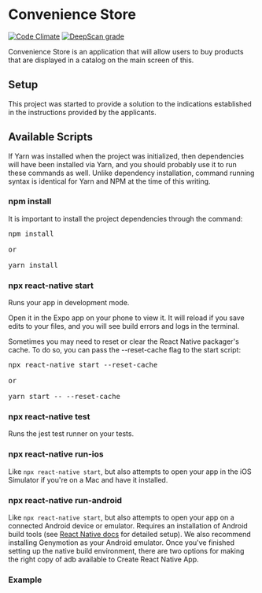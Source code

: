 # Convenience Store

[![Code Climate](https://codeclimate.com/github/BC-MAR-21-RN/kata-06-tienda-YilKanda.png)](https://codeclimate.com/github/BC-MAR-21-RN/kata-06-tienda-YilKanda)
[![DeepScan grade](https://deepscan.io/api/teams/13572/projects/17687/branches/412882/badge/grade.svg)](https://deepscan.io/dashboard#view=project&tid=13572&pid=17687&bid=412882)

Convenience Store is an application that will allow users to buy products that are displayed in a catalog on the main screen of this.

## Setup

This project was started to provide a solution to the indications established in the instructions provided by the applicants.

## Available Scripts

If Yarn was installed when the project was initialized, then dependencies will have been installed via Yarn, and you should probably use it to run these commands as well. Unlike dependency installation, command running syntax is identical for Yarn and NPM at the time of this writing.

### npm install

It is important to install the project dependencies through the command:

<pre>
npm install

or

yarn install
</pre>

### npx react-native start

Runs your app in development mode.

Open it in the Expo app on your phone to view it. It will reload if you save edits to your files, and you will see build errors and logs in the terminal.

Sometimes you may need to reset or clear the React Native packager's cache. To do so, you can pass the --reset-cache flag to the start script:

<pre>
npx react-native start --reset-cache

or

yarn start -- --reset-cache
</pre>

### npx react-native test

Runs the jest test runner on your tests.

### npx react-native run-ios

Like `npx react-native start`, but also attempts to open your app in the iOS Simulator if you're on a Mac and have it installed.

### npx react-native run-android

Like `npx react-native start`, but also attempts to open your app on a connected Android device or emulator. Requires an installation of Android build tools (see [React Native docs](https://reactnative.dev/docs/getting-started) for detailed setup). We also recommend installing Genymotion as your Android emulator. Once you've finished setting up the native build environment, there are two options for making the right copy of adb available to Create React Native App.

### Example
